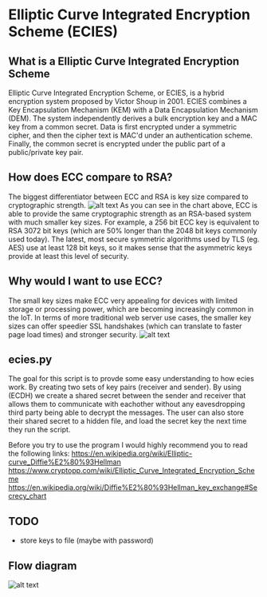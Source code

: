 # Elliptic Curve Integrated Encryption Scheme (ECIES)

## What is a Elliptic Curve Integrated Encryption Scheme
Elliptic Curve Integrated Encryption Scheme, or ECIES, is a hybrid encryption system proposed by Victor Shoup in 2001. ECIES combines a Key Encapsulation Mechanism (KEM) with a Data Encapsulation Mechanism (DEM). The system independently derives a bulk encryption key and a MAC key from a common secret. Data is first encrypted under a symmetric cipher, and then the cipher text is MAC'd under an authentication scheme. Finally, the common secret is encrypted under the public part of a public/private key pair.


## How does ECC compare to RSA?
The biggest differentiator between ECC and RSA is key size compared to cryptographic strength.
 ![alt text](https://github.com/gudbrandsc/ECIES-project/blob/master/Encryption-time-comparison-between-ECIES-and-RSA-AES.png "Logo Title Text 1")
As you can see in the chart above, ECC is able to provide the same cryptographic strength as an RSA-based system with much smaller key sizes. For example, a 256 bit ECC key is equivalent to RSA 3072 bit keys (which are 50% longer than the 2048 bit keys commonly used today). The latest, most secure symmetric algorithms used by TLS (eg. AES) use at least 128 bit keys, so it makes sense that the asymmetric keys provide at least this level of security.


## Why would I want to use ECC?
The small key sizes make ECC very appealing for devices with limited storage or processing power, which are becoming increasingly common in the IoT. In terms of more traditional web server use cases, the smaller key sizes can offer speedier SSL handshakes (which can translate to faster page load times) and stronger security.
 ![alt text](https://github.com/gudbrandsc/ECIES-project/blob/master/Encryption-time-comparison-between-ECIES-and-RSA-AES.png "Logo Title Text 1")

## ecies.py
The goal for this script is to provde some easy understanding to how ecies work. By creating two sets of key pairs (receiver and sender). By using (ECDH) we create a shared secret between the sender and receiver that allows them to communicate with eachother without any eavesdropping third party being able to decrypt the messages. The user can also store their shared secret to a hidden file, and load the secret key the next time they run the script.

Before you try to use the program I would highly recommend you to read the following links: 
https://en.wikipedia.org/wiki/Elliptic-curve_Diffie%E2%80%93Hellman
https://www.cryptopp.com/wiki/Elliptic_Curve_Integrated_Encryption_Scheme
https://en.wikipedia.org/wiki/Diffie%E2%80%93Hellman_key_exchange#Secrecy_chart
## TODO
- store keys to file (maybe with password)
 
 ## Flow diagram 
 ![alt text](https://github.com/gudbrandsc/ECIES-project/blob/master/1_A3yiRaX7xBPBsovR_NyuVQ.png "Logo Title Text 1")


